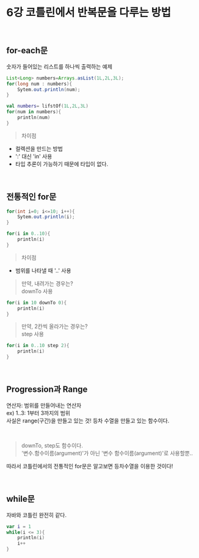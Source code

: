 # 6강 코틀린에서 반복문을 다루는 방법

<br>

## for-each문

숫자가 들어있는 리스트를 하나씩 출력하는 예제
~~~java
List<Long> numbers=Arrays.asList(1L,2L,3L);
for(long num : numbers){
    Sytem.out.println(num);
}
~~~
~~~kotlin
val numbers= lifstOf(1L,2L,3L)
for(num in numbers){
    println(num)
}
~~~

> 차이점
- 컬렉션을 만드는 방법
- ':' 대신 'in' 사용
- 타입 추론이 가능하기 때문에 타입이 없다.

<br>

## 전통적인 for문

~~~java
for(int i=0; i<=10; i++){
    Sytem.out.println(i);
}
~~~
~~~kotlin
for(i in 0..10){
    println(i)
}
~~~
> 차이점
- 범위를 나타낼 때 '..' 사용

> 만약, 내려가는 경우는? <br> downTo 사용
~~~kotlin
for(i in 10 downTo 0){
    println(i)
}
~~~
> 만약, 2칸씩 올라가는 경우는? <br> step 사용
~~~kotlin
for(i in 0..10 step 2){
    println(i)
}
~~~

<br>

## Progression과 Range
연산자: 범위를 만들어내는 연산자 
<br> 
ex) 1..3: 1부터 3까지의 범위 
<br> 
사실은 range(구간)을 만들고 있는 것! 
등차 수열을 만들고 있는 함수이다. 

<br> 

> downTo, step도 함수이다. <br> '변수.함수이름(argument)'가 아닌 '변수 함수이름(argument)'로 사용할뿐..

따라서 코틀린에서의 전통적인 for문은 알고보면 등차수열을 이용한 것이다!


<br>

## while문
자바와 코틀린 완전히 같다.
~~~kotlin
var i = 1
while(i <= 3){
    println(i)
    i++
}
~~~
